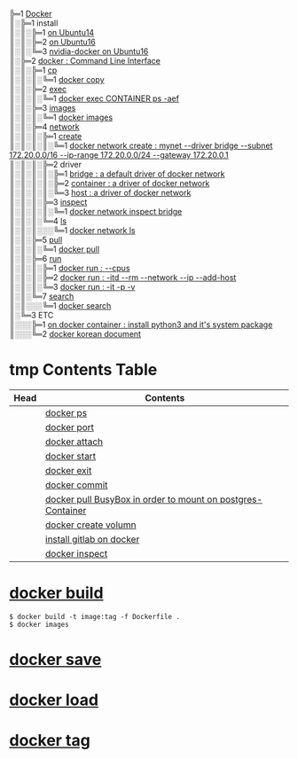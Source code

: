 ╠═1 [Docker](https://www.docker.com)  
║░╠═1 install  
║░║░╠═1 [on Ubuntu14](01_Install_Docker/00_on_ubuntu14.md)  
║░║░╠═2 [on Ubuntu16](01_Install_Docker/01_on_ubuntu16.md)  
║░║░╚═3 [nvidia-docker on Ubuntu16](01_Install_Docker/02_install_nvidia-docker_on_ubuntu16.md)  
║░╠═2 [docker : Command Line Interface](https://docs.docker.com/engine/reference/commandline/docker/)  
║░║░╠═1 [cp](https://docs.docker.com/engine/reference/commandline/cp/)  
║░║░║░╚═1 [docker copy](02_Docker_CLI/01_cp/01_docker_cp.md)  
║░║░╠═2 [exec](https://docs.docker.com/engine/reference/commandline/exec/)  
║░║░║░╚═1 [docker exec CONTAINER ps -aef](02_Docker_CLI/02_exec/01_docker_exec_CONTAINER_ps-aef.md)  
║░║░╠═3 [images](https://docs.docker.com/engine/reference/commandline/images/)  
║░║░║░╚═1 [docker images](02_Docker_CLI/03_images/01_docker_images.md)  
║░║░╠═4 [network](https://docs.docker.com/engine/reference/commandline/network/)  
║░║░║░╠═1 [create](https://docs.docker.com/engine/reference/commandline/network_create/)  
║░║░║░║░╚═1 [docker network create : mynet --driver bridge --subnet 172.20.0.0/16 --ip-range 172.20.0.0/24 --gateway 172.20.0.1](02_Docker_CLI/04_network/01_create/01_docker_network_create.md)  
║░║░║░╠═2 driver  
║░║░║░║░╠═1 [bridge : a default driver of docker network](02_Docker_CLI/04_network/02_driver/01_bridge/01_docker_network_bridge.md)  
║░║░║░║░╠═2 [container : a driver of docker network](02_Docker_CLI/04_network/02_driver/02_container/01_docker_network_container.md)  
║░║░║░║░╚═3 [host : a driver of docker network](02_Docker_CLI/04_network/02_driver/03_host/01_docker_network_host.md)  
║░║░║░╠═3 [inspect](https://docs.docker.com/engine/reference/commandline/network_inspect/)  
║░║░║░║░╚═1 [docker network inspect bridge](02_Docker_CLI/04_network/03_inspect/01_docker_network_inspect_bridge.md)  
║░║░║░╚═4 [ls](https://docs.docker.com/engine/reference/commandline/network_ls/)  
║░║░║░░░╚═1 [docker network ls](02_Docker_CLI/04_network/04_ls/02_docker_network_ls.md)  
║░║░╠═5 [pull](https://docs.docker.com/engine/reference/commandline/pull/)  
║░║░║░╚═1 [docker pull](02_Docker_CLI/05_pull/01_docker_pull.md)  
║░║░╠═6 [run](https://docs.docker.com/engine/reference/commandline/run/)  
║░║░║░╠═1 [docker run : --cpus](02_Docker_CLI/06_run/01_docker_run_--cpus.md)  
║░║░║░╠═2 [docker run : -itd --rm --network --ip --add-host](02_Docker_CLI/06_run/02_docker_run_-itd_--rm_--network_--ip_--add-host.md)  
║░║░║░╚═3 [docker run : -it -p -v](02_Docker_CLI/06_run/03_docker_run_-it_-p_-v.md)  
║░║░╚═7 [search](https://docs.docker.com/engine/reference/commandline/search/)  
║░║░░░╚═1 [docker search](02_Docker_CLI/07_search/01_docker_search.md)  
║░╚═3 ETC  
║░░░╠═1 [on docker container : install python3 and it's system package](03_ETC/01_install_python352_and_package_as_system_package_on_docker_container_ubuntu16.md)  
║░░░╚═2 [docker korean document](http://www.pyrasis.com/docker.html)  

# tmp Contents Table
| Head            | Contents                                                                                                         |
|-----------------|------------------------------------------------------------------------------------------------------------------|
|                 | [docker ps](00_docker_command/05_docker_ps.md)                                                                   |
|                 | [docker port](00_docker_command/06_docker_port.md)                                                               |
|                 | [docker attach](00_docker_command/07_docker_attach.md)                                                           |
|                 | [docker start](00_docker_command/08_docker_start.md)                                                             |
|                 | [docker exit](00_docker_command/09_docker_exit.md)                                                               |
|                 | [docker commit](00_docker_command/10_docker_commit.md)                                                           |
|                 | [docker pull BusyBox in order to mount on postgres-Container](00_docker_command/11_BusyBox_on_docker.md)         |
|                 | [docker create volumn](00_docker_command/12_docker_volumn.md)                                                    |
|                 | [install gitlab on docker](00_docker_command/13_gitlab_ce_on_docker.md)                                          |
|                 | [docker inspect](00_docker_command/14_docker_inspect.md)                                                         |

# [docker build](00_docker_command/16_docker_build.md)
```{bash}
$ docker build -t image:tag -f Dockerfile .
$ docker images
```

# [docker save](00_docker_command/17_docker_save.md)
# [docker load](00_docker_command/18_docker_load.md)
# [docker tag](00_docker_command/19_docker_tag.md)
